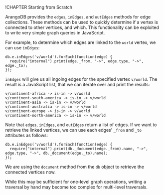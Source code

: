 !CHAPTER Starting from Scratch

ArangoDB provides the `edges`, `inEdges`, and `outEdges` methods for edge collections.
These methods can be used to quickly determine if a vertex is connected to other vertices,
and which.
This functionality can be exploited to write very simple graph queries in JavaScript.

For example, to determine which edges are linked to the `world` vertex, we can use `inEdges`:

    db.e.inEdges('v/world').forEach(function(edge) { 
      require("internal").print(edge._from, "->", edge.type, "->", edge._to); 
    });

`inEdges` will give us all ingoing edges for the specified vertex `v/world`. The result
is a JavaScript list, that we can iterate over and print the results:

    v/continent-africa -> is-in -> v/world
    v/continent-south-america -> is-in -> v/world
    v/continent-asia -> is-in -> v/world
    v/continent-australia -> is-in -> v/world
    v/continent-europe -> is-in -> v/world
    v/continent-north-america -> is-in -> v/world

Note that `edges`, `inEdges`, and `outEdges` return a list of edges. If we want to retrieve
the linked vertices, we can use each edges' `_from` and `_to` attributes as follows:

    db.e.inEdges('v/world').forEach(function(edge) { 
      require("internal").print(db._document(edge._from).name, "->", edge.type, "->", db._document(edge._to).name); 
    });

We are using the `document` method from the `db` object to retrieve the connected vertices now.

While this may be sufficient for one-level graph operations, writing a traversal by hand
may become too complex for multi-level traversals.

